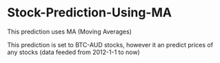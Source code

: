 # Stock-Prediction-Using-MA

This prediction uses MA (Moving Averages)

This prediction is set to BTC-AUD stocks, however it an predict prices of any stocks (data feeded from 2012-1-1 to now)
